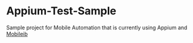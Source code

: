 # Appium-Test-Sample

Sample project for Mobile Automation that is currently using Appium and [Mobileib](https://github.com/Umutayb/Mobileib)
